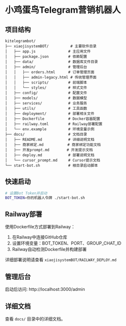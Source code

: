 # 小鸡蛋鸟Telegram营销机器人

## 项目结构

```
kitelegrambot/
├── xiaojisystemBOT/          # 主要软件目录
│   ├── app.js               # 主应用文件
│   ├── package.json         # 依赖配置
│   ├── data/                # 数据库文件目录
│   ├── admin/               # 管理后台
│   │   ├── orders.html      # 订单管理页面
│   │   ├── admin-legacy.html # 传统管理界面
│   │   ├── scripts/         # 前端脚本
│   │   └── styles/          # 样式文件
│   ├── config/              # 配置文件
│   ├── models/              # 数据模型
│   ├── services/            # 业务服务
│   ├── utils/               # 工具函数
│   ├── deployment/          # 部署相关文件
│   ├── Dockerfile           # Docker容器配置
│   ├── railway.toml         # Railway部署配置
│   └── env.example          # 环境变量示例
├── docs/                    # 文档目录
│   ├── README.md            # 详细说明文档
│   ├── 商家绑定.md           # 商家绑定功能文档
│   ├── 开发prompt.md        # 开发提示文档
│   ├── deploy.md            # 部署说明文档
│   └── cursor_prompt.md     # Cursor提示文档
└── start-bot.sh             # 根目录启动脚本
```

## 快速启动

```bash
# 设置Bot Token并启动
BOT_TOKEN=你的机器人令牌 ./start-bot.sh
```

## Railway部署

使用Dockerfile方式部署到Railway：

1. 在Railway中连接GitHub仓库
2. 设置环境变量：BOT_TOKEN、PORT、GROUP_CHAT_ID
3. Railway自动检测Dockerfile并构建部署

详细部署说明请查看 `xiaojisystemBOT/RAILWAY_DEPLOY.md`

## 管理后台

启动后访问: http://localhost:3000/admin

## 详细文档

查看 `docs/` 目录中的详细文档。 